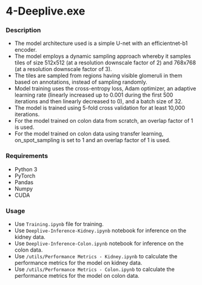 # 4-Deeplive.exe

### Description
- The model architecture used is a simple U-net with an efficientnet-b1 encoder. 
- The model employs a dynamic sampling approach whereby it samples tiles of size 512x512 (at a resolution downscale factor of 2) and 768x768 (at a resolution downscale factor of 3). 
- The tiles are sampled from regions having visible glomeruli in them based on annotations, instead of sampling randomly. 
- Model training uses the cross-entropy loss, Adam optimizer, an adaptive learning rate (linearly increased up to 0.001 during the first 500 iterations and then linearly decreased to 0), and a batch size of 32. 
- The model is trained using 5-fold cross validation for at least 10,000 iterations.
- For the model trained on colon data from scratch, an overlap factor of 1 is used. 
- For the model trained on colon data using transfer learning, on_spot_sampling is set to 1 and an overlap factor of 1 is used.

### Requirements
- Python 3
- PyTorch
- Pandas
- Numpy
- CUDA

### Usage
- Use `Training.ipynb` file for training.
- Use `Deeplive-Inference-Kidney.ipynb` notebook for inference on the kidney data.
- Use `Deeplive-Inference-Colon.ipynb` notebook for inference on the colon data.
- Use `/utils/Performance Metrics - Kidney.ipynb` to calculate the performance metrics for the model on kidney data.
- Use `/utils/Performance Metrics - Colon.ipynb` to calculate the performance metrics for the model on colon data.
